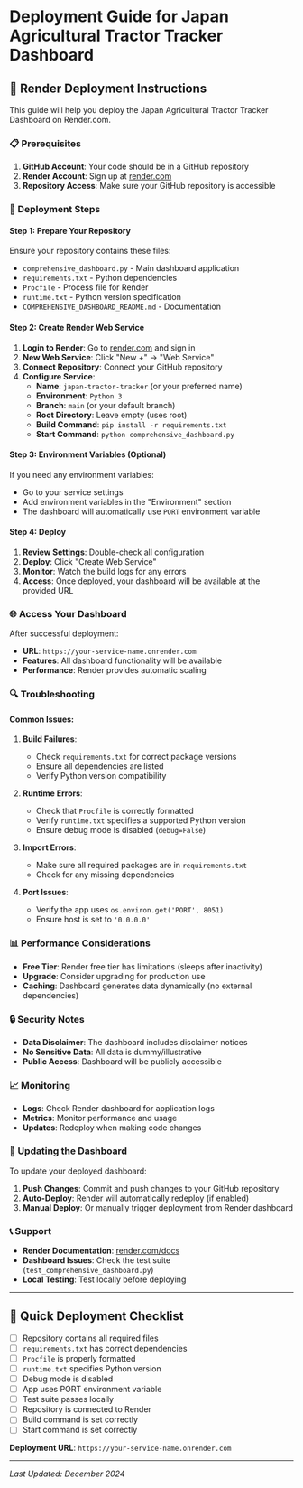 # Deployment Guide for Japan Agricultural Tractor Tracker Dashboard

## 🚀 Render Deployment Instructions

This guide will help you deploy the Japan Agricultural Tractor Tracker Dashboard on Render.com.

### 📋 Prerequisites

1. **GitHub Account**: Your code should be in a GitHub repository
2. **Render Account**: Sign up at [render.com](https://render.com)
3. **Repository Access**: Make sure your GitHub repository is accessible

### 🔧 Deployment Steps

#### Step 1: Prepare Your Repository

Ensure your repository contains these files:
- `comprehensive_dashboard.py` - Main dashboard application
- `requirements.txt` - Python dependencies
- `Procfile` - Process file for Render
- `runtime.txt` - Python version specification
- `COMPREHENSIVE_DASHBOARD_README.md` - Documentation

#### Step 2: Create Render Web Service

1. **Login to Render**: Go to [render.com](https://render.com) and sign in
2. **New Web Service**: Click "New +" → "Web Service"
3. **Connect Repository**: Connect your GitHub repository
4. **Configure Service**:
   - **Name**: `japan-tractor-tracker` (or your preferred name)
   - **Environment**: `Python 3`
   - **Branch**: `main` (or your default branch)
   - **Root Directory**: Leave empty (uses root)
   - **Build Command**: `pip install -r requirements.txt`
   - **Start Command**: `python comprehensive_dashboard.py`

#### Step 3: Environment Variables (Optional)

If you need any environment variables:
- Go to your service settings
- Add environment variables in the "Environment" section
- The dashboard will automatically use `PORT` environment variable

#### Step 4: Deploy

1. **Review Settings**: Double-check all configuration
2. **Deploy**: Click "Create Web Service"
3. **Monitor**: Watch the build logs for any errors
4. **Access**: Once deployed, your dashboard will be available at the provided URL

### 🌐 Access Your Dashboard

After successful deployment:
- **URL**: `https://your-service-name.onrender.com`
- **Features**: All dashboard functionality will be available
- **Performance**: Render provides automatic scaling

### 🔍 Troubleshooting

#### Common Issues:

1. **Build Failures**:
   - Check `requirements.txt` for correct package versions
   - Ensure all dependencies are listed
   - Verify Python version compatibility

2. **Runtime Errors**:
   - Check that `Procfile` is correctly formatted
   - Verify `runtime.txt` specifies a supported Python version
   - Ensure debug mode is disabled (`debug=False`)

3. **Import Errors**:
   - Make sure all required packages are in `requirements.txt`
   - Check for any missing dependencies

4. **Port Issues**:
   - Verify the app uses `os.environ.get('PORT', 8051)`
   - Ensure host is set to `'0.0.0.0'`

### 📊 Performance Considerations

- **Free Tier**: Render free tier has limitations (sleeps after inactivity)
- **Upgrade**: Consider upgrading for production use
- **Caching**: Dashboard generates data dynamically (no external dependencies)

### 🔒 Security Notes

- **Data Disclaimer**: The dashboard includes disclaimer notices
- **No Sensitive Data**: All data is dummy/illustrative
- **Public Access**: Dashboard will be publicly accessible

### 📈 Monitoring

- **Logs**: Check Render dashboard for application logs
- **Metrics**: Monitor performance and usage
- **Updates**: Redeploy when making code changes

### 🔄 Updating the Dashboard

To update your deployed dashboard:
1. **Push Changes**: Commit and push changes to your GitHub repository
2. **Auto-Deploy**: Render will automatically redeploy (if enabled)
3. **Manual Deploy**: Or manually trigger deployment from Render dashboard

### 📞 Support

- **Render Documentation**: [render.com/docs](https://render.com/docs)
- **Dashboard Issues**: Check the test suite (`test_comprehensive_dashboard.py`)
- **Local Testing**: Test locally before deploying

---

## 🎯 Quick Deployment Checklist

- [ ] Repository contains all required files
- [ ] `requirements.txt` has correct dependencies
- [ ] `Procfile` is properly formatted
- [ ] `runtime.txt` specifies Python version
- [ ] Debug mode is disabled
- [ ] App uses PORT environment variable
- [ ] Test suite passes locally
- [ ] Repository is connected to Render
- [ ] Build command is set correctly
- [ ] Start command is set correctly

**Deployment URL**: `https://your-service-name.onrender.com`

---

*Last Updated: December 2024*
